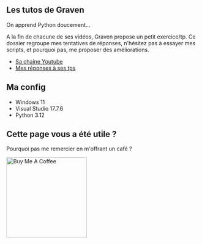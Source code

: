 ## Les tutos de Graven

On apprend Python doucement...

A la fin de chacune de ses vidéos, Graven propose un petit exercice/tp. Ce dossier regroupe mes tentatives de réponses, n'hésitez pas à essayer mes scripts, et pourquoi pas, me proposer des améliorations.

* [Sa chaine Youtube](https://www.youtube.com/@Gravenilvectuto)
* [Mes réponses à ses tps](https://github.com/AlexisAmand/python/tree/master/TP%20Graven)

##  Ma config

* Windows 11
* Visual Studio 17.7.6    
* Python 3.12

## Cette page vous a été utile ?
Pourquoi pas me remercier en m'offrant un café ?

<a href="https://www.buymeacoffee.com/alexisamand" target="_blank"><img src="https://cdn.buymeacoffee.com/buttons/v2/default-blue.png" alt="Buy Me A Coffee" width="210" ></a>








